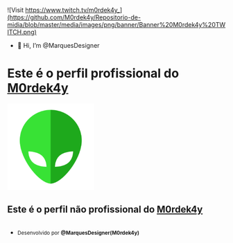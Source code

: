 ![Visit https://www.twitch.tv/m0rdek4y_](https://github.com/M0rdek4y/Repositorio-de-midia/blob/master/media/images/png/banner/Banner%20M0rdek4y%20TWITCH.png) 


- 👋 Hi, I’m @MarquesDesigner
# Este é o perfil profissional do <a href="https://github.com/MarquesDesigner/" target="_blank" rel="external">M0rdek4y</a>
<p><img style="width: 200px; align: right;" src="https://github.com/M0rdek4y/Repositorio-de-midia/blob/master/media/images/png/logos/logo.png?raw=true" alt="LogoAlien"></p>
<h2>Este é o perfil não profissional do <a href="https://github.com/M0rdek4y/" target="_blank" rel="external">M0rdek4y</a></h2>


- <p style="display: inline-block;" ><small>Desenvolvido por <strong>@MarquesDesigner(M0rdek4y)</strong></small></p>

<!---
MarquesDesigner/MarquesDesigner is a ✨ special ✨ repository because its `README.md` (this file) appears on your GitHub profile.
You can click the Preview link to take a look at your changes.
--->
